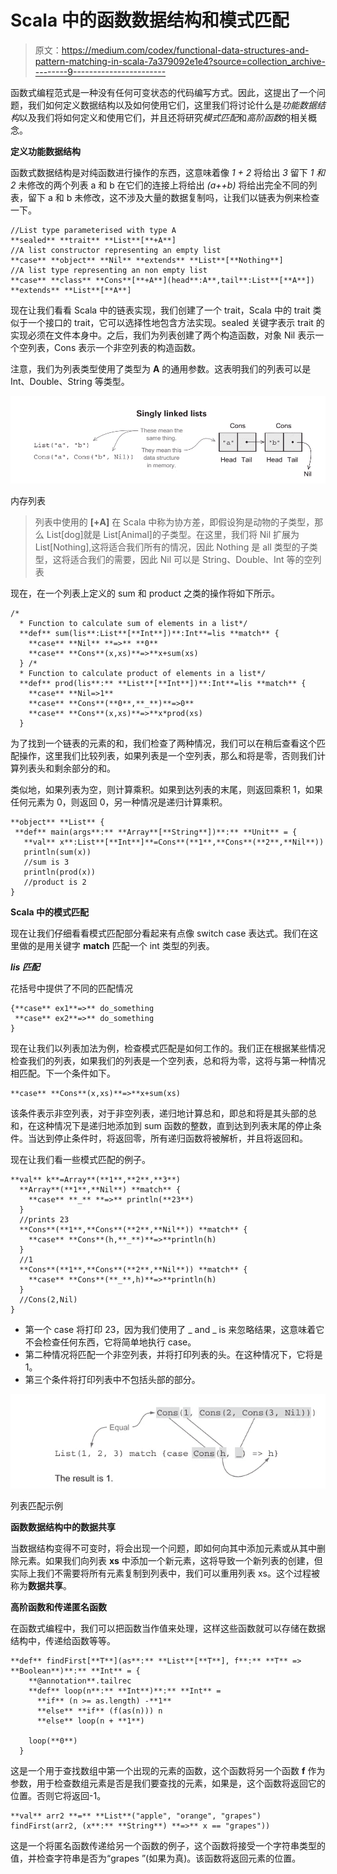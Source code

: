 # Scala 中的函数数据结构和模式匹配

> 原文：<https://medium.com/codex/functional-data-structures-and-pattern-matching-in-scala-7a379092e1e4?source=collection_archive---------9----------------------->

函数式编程范式是一种没有任何可变状态的代码编写方式。因此，这提出了一个问题，我们如何定义数据结构以及如何使用它们，这里我们将讨论什么是*功能数据结构*以及我们将如何定义和使用它们，并且还将研究*模式匹配*和*高阶函数*的相关概念。

**定义功能数据结构**

函数式数据结构是对纯函数进行操作的东西，这意味着像 *1 + 2* 将给出 *3* 留下 *1 和 2* 未修改的两个列表 a 和 b 在它们的连接上将给出 *(a++b)* 将给出完全不同的列表，留下 a 和 b 未修改，这不涉及大量的数据复制吗，让我们以链表为例来检查一下。

```
//List type parameterised with type A
**sealed** **trait** **List**[**+A**]
//A list constructor representing an empty list
**case** **object** **Nil** **extends** **List**[**Nothing**]
//A list type representing an non empty list
**case** **class** **Cons**[**+A**](head**:A**,tail**:List**[**A**]) **extends** **List**[**A**]
```

现在让我们看看 Scala 中的链表实现，我们创建了一个 trait，Scala 中的 trait 类似于一个接口的 trait，它可以选择性地包含方法实现。sealed 关键字表示 trait 的实现必须在文件本身中。之后，我们为列表创建了两个构造函数，对象 Nil 表示一个空列表，Cons 表示一个非空列表的构造函数。

注意，我们为列表类型使用了类型为 **A** 的通用参数。这表明我们的列表可以是 Int、Double、String 等类型。

![](img/f687c3307d842b1fa03a7988e4a0f633.png)

内存列表

> 列表中使用的 **[+A]** 在 Scala 中称为协方差，即假设狗是动物的子类型，那么 List[dog]就是 List[Animal]的子类型。在这里，我们将 Nil 扩展为 List[Nothing],这将适合我们所有的情况，因此 Nothing 是 all 类型的子类型，这将适合我们的需要，因此 Nil 可以是 String、Double、Int 等的空列表

现在，在一个列表上定义的 sum 和 product 之类的操作将如下所示。

```
/*
  * Function to calculate sum of elements in a list*/
  **def** sum(lis**:List**[**Int**])**:Int**=lis **match** {
    **case** **Nil** **=>** **0**
    **case** **Cons**(x,xs)**=>**x+sum(xs)
  } /*
  * Function to calculate product of elements in a list*/
  **def** prod(lis**:** **List**[**Int**])**:Int**=lis **match** {
    **case** **Nil=>1**
    **case** **Cons**(**0**,**_**)**=>0**
    **case** **Cons**(x,xs)**=>**x*prod(xs)
  }
```

为了找到一个链表的元素的和，我们检查了两种情况，我们可以在稍后查看这个匹配操作，这里我们比较列表，如果列表是一个空列表，那么和将是零，否则我们计算列表头和剩余部分的和。

类似地，如果列表为空，则计算乘积。如果到达列表的末尾，则返回乘积 1，如果任何元素为 0，则返回 0，另一种情况是递归计算乘积。

```
**object** **List** {
 **def** main(args**:** **Array**[**String**])**:** **Unit** = {
   **val** x**:List**[**Int**]**=Cons**(**1**,**Cons**(**2**,**Nil**))
   println(sum(x))
   //sum is 3 
   println(prod(x))
   //product is 2
}
```

**Scala 中的模式匹配**

现在让我们仔细看看模式匹配部分看起来有点像 switch case 表达式。我们在这里做的是用关键字 **match** 匹配一个 int 类型的列表。

***lis 匹配***

花括号中提供了不同的匹配情况

```
{**case** ex1**=>** do_something
 **case** ex2**=>** do_something
}
```

现在让我们以列表加法为例，检查模式匹配是如何工作的。我们正在根据某些情况检查我们的列表，如果我们的列表是一个空列表，总和将为零，这将与第一种情况相匹配。下一个条件如下。

```
**case** **Cons**(x,xs)**=>**x+sum(xs)
```

该条件表示非空列表，对于非空列表，递归地计算总和，即总和将是其头部的总和，在这种情况下是递归地添加到 sum 函数的整数，直到达到列表末尾的停止条件。当达到停止条件时，将返回零，所有递归函数将被解析，并且将返回和。

现在让我们看一些模式匹配的例子。

```
**val** k**=Array**(**1**,**2**,**3**)
  **Array**(**1**,**Nil**) **match** {
    **case** **_** **=>** println(**23**)
  }
  //prints 23    
  **Cons**(**1**,**Cons**(**2**,**Nil**)) **match** {
    **case** **Cons**(h,**_**)**=>**println(h)
  }
  //1
  **Cons**(**1**,**Cons**(**2**,**Nil**)) **match** {
    **case** **Cons**(**_**,h)**=>**println(h)
  }
  //Cons(2,Nil)    
}
```

*   第一个 case 将打印 23，因为我们使用了 _ and _ is 来忽略结果，这意味着它不会检查任何东西，它将简单地执行 case。
*   第二种情况将匹配一个非空列表，并将打印列表的头。在这种情况下，它将是 1。
*   第三个条件将打印列表中不包括头部的部分。

![](img/6b8ff573438427616fd5502410466570.png)

列表匹配示例

**函数数据结构中的数据共享**

当数据结构变得不可变时，将会出现一个问题，即如何向其中添加元素或从其中删除元素。如果我们向列表 **xs** 中添加一个新元素，这将导致一个新列表的创建，但实际上我们不需要将所有元素复制到列表中，我们可以重用列表 xs。这个过程被称为**数据共享**。

**高阶函数和传递匿名函数**

在函数式编程中，我们可以把函数当作值来处理，这样这些函数就可以存储在数据结构中，传递给函数等等。

```
**def** findFirst[**T**](as**:** **List**[**T**], f**:** **T** => **Boolean**)**:** **Int** = {
    **@annotation**.tailrec
    **def** loop(n**:** **Int**)**:** **Int** =
      **if** (n >= as.length) -**1**
      **else** **if** (f(as(n))) n
      **else** loop(n + **1**)

    loop(**0**)
  }
```

这是一个用于查找数组中第一个出现的元素的函数，这个函数将另一个函数 **f** 作为参数，用于检查数组元素是否是我们要查找的元素，如果是，这个函数将返回它的位置。否则它将返回-1。

```
**val** arr2 **=** **List**("apple", "orange", "grapes")
findFirst(arr2, (x**:** **String**) **=>** x == "grapes"))
```

这是一个将匿名函数传递给另一个函数的例子，这个函数将接受一个字符串类型的值，并检查字符串是否为“grapes ”(如果为真)。该函数将返回元素的位置。
